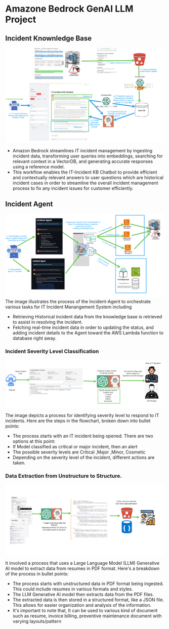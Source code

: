# Amazone Bedrock GenAI LLM Project
## Incident Knownledge Base
<img src="images/incident-kb.png">

* Amazon Bedrock streamlines IT incident management by ingesting incident data, transforming user queries into embeddings, searching for relevant context in a VectorDB, and generating accurate responses using a reference model. 
* This workflow enables the IT-Incident KB Chatbot to provide efficient and contextually relevant answers to user questions which are historical incident cases  in order to streamline  the overall incident management process to fix any incident issues for customer efficiently.

## Incident Agent
<img src="images/incident-agent.png"/>
The image illustrates the process of the Incident-Agent to orchestrate various tasks for IT Incident Manangement System including

* Retrieving Historical incident data from the knowledge base is retrieved to assist in resolving the incident.
* Fetching real-time incident data in order to updating the status, and adding incident details to the Agent toward the AWS Lambda function to database right away. 


### Incident Severity Level Classification
<img src="images/incident-severity-classification.jpg">

The image depicts a process for identifying severity level to respond to IT incidents. Here are the steps in the flowchart, broken down into bullet points:

* The process starts with an IT incident being opened. There are two options at this point:
* If Model classified as critical or major incident, then an alert 
* The possible severity levels are Critical ,Major ,Minor, Cosmetic
* Depending on the severity level of the incident, different actions are taken.
 
### Data Extraction from Unstructure to Structure.
<img src="images/data-extraction.jpg">

It involved a process that uses a Large Language Model (LLM) Generative AI model to extract data from resumes in PDF format. Here's a breakdown of the process in bullet points:

* The process starts with unstructured data in PDF format being ingested. This could include resumes in various formats and styles.
* The LLM Generative AI model then extracts data from the PDF files.
* The extracted data is then stored in a structured format, like a JSON file. This allows for easier organization and analysis of the information.
* It's important to note that, It can be used to various kind of document such as resume, invoice billing, preventive maintenance document with varying layouts/pattern